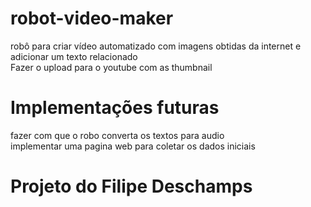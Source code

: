 # robot-video-maker
robô para criar vídeo automatizado com imagens obtidas da internet e adicionar um texto relacionado</br>
Fazer o upload para o youtube com as thumbnail


# Implementações futuras
fazer com que o robo converta os textos para audio </br>
implementar uma pagina web para coletar os dados iniciais




# Projeto do Filipe Deschamps

